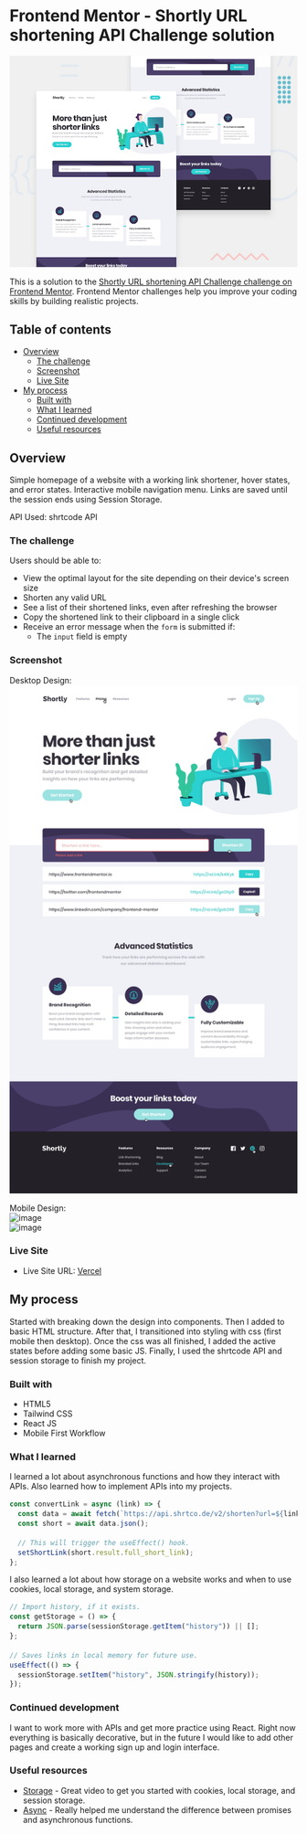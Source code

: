 # Frontend Mentor - Shortly URL shortening API Challenge solution

![Design](./design/desktop-preview.jpg)

This is a solution to the [Shortly URL shortening API Challenge challenge on Frontend Mentor](https://www.frontendmentor.io/challenges/url-shortening-api-landing-page-2ce3ob-G). Frontend Mentor challenges help you improve your coding skills by building realistic projects.

## Table of contents

- [Overview](#overview)
  - [The challenge](#the-challenge)
  - [Screenshot](#screenshot)
  - [Live Site](#live-site)
- [My process](#my-process)
  - [Built with](#built-with)
  - [What I learned](#what-i-learned)
  - [Continued development](#continued-development)
  - [Useful resources](#useful-resources)

## Overview

Simple homepage of a website with a working link shortener, hover states, and error states. Interactive mobile navigation menu. Links are saved until the session ends using Session Storage.

API Used: shrtcode API

### The challenge

Users should be able to:

- View the optimal layout for the site depending on their device's screen size
- Shorten any valid URL
- See a list of their shortened links, even after refreshing the browser
- Copy the shortened link to their clipboard in a single click
- Receive an error message when the `form` is submitted if:
  - The `input` field is empty

### Screenshot

Desktop Design:
<br /> <img width="600" src="./design/desktop-active-states.jpg" alt="image">

Mobile Design:
<br /> <img width="300" alt="image" src="https://github.com/Brian-Lin-2/frontend-mentor-url-shortener/assets/19761406/48a16816-705f-4ab8-b14e-432bd23ec42f">
<br /> <img width="300" alt="image" src="https://github.com/Brian-Lin-2/frontend-mentor-url-shortener/assets/19761406/de23ade3-1e33-4e71-b983-8d2513820cbb">

### Live Site

- Live Site URL: [Vercel](https://frontend-mentor-url-shortener-five.vercel.app)

## My process

Started with breaking down the design into components. Then I added to basic HTML structure. After that, I transitioned into styling with css (first mobile then desktop). Once the css was all finished, I added the active states before adding some basic JS. Finally, I used the shrtcode API and session storage to finish my project.

### Built with

- HTML5
- Tailwind CSS
- React JS
- Mobile First Workflow

### What I learned

I learned a lot about asynchronous functions and how they interact with APIs. Also learned how to implement APIs into my projects.

```jsx
const convertLink = async (link) => {
  const data = await fetch(`https://api.shrtco.de/v2/shorten?url=${link}`);
  const short = await data.json();

  // This will trigger the useEffect() hook.
  setShortLink(short.result.full_short_link);
};
```

I also learned a lot about how storage on a website works and when to use cookies, local storage, and system storage.

```jsx
// Import history, if it exists.
const getStorage = () => {
  return JSON.parse(sessionStorage.getItem("history")) || [];
};

// Saves links in local memory for future use.
useEffect(() => {
  sessionStorage.setItem("history", JSON.stringify(history));
});
```

### Continued development

I want to work more with APIs and get more practice using React. Right now everything is basically decorative, but in the future I would like to add other pages and create a working sign up and login interface.

### Useful resources

- [Storage](https://youtu.be/GihQAC1I39Q) - Great video to get you started with cookies, local storage, and session storage.
- [Async](https://youtu.be/li7FzDHYZpc) - Really helped me understand the difference between promises and asynchronous functions.
